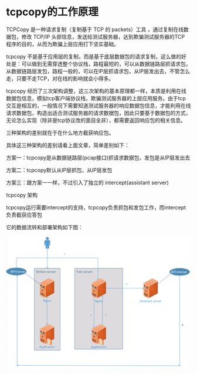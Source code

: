 # tcpcopy的工作原理

TCPCopy 是一种请求复制（复制基于 TCP 的 packets）工具 ，通过复制在线数据包，修改 TCP/IP 头部信息，发送给测试服务器，达到欺骗测试服务器的TCP 程序的目的，从而为欺骗上层应用打下坚实基础。

tcpcopy 不是基于应用层的复制，而是基于底层数据包的请求复制，这么做的好处是：可以做到无需穿透整个协议栈，路程最短的，可以从数据链路层抓请求包，从数据链路层发包，路程一般的，可以在IP层抓请求包，从IP层发出去，不管怎么走，只要不走TCP，对在线的影响就会小得多。

tcpcopy 经历了三次架构调整，这三次架构的基本原理都一样，本质是利用在线数据包信息，模拟tcp客户端协议栈，欺骗测试服务器的上层应用服务。由于tcp交互是相互的，一般情况下需要知道测试服务器的响应数据包信息，才能利用在线请求数据包，构造出适合测试服务器的请求数据包，因此只要基于数据包的方式，无论怎么实现（除非是tcp协议改的面目全非），都需要返回响应包的相关信息。

三种架构的差别就在于在什么地方截获响应包。

具体这三种架构的差别请看上面文章，简单差别如下：

方案一：tcpcopy是从数据链路层\(pcap接口\)抓请求数据包，发包是从IP层发出去

方案二：tcpcopy默认从IP层抓包，从IP层发包

方案三：跟方案一一样，不过引入了独立的 intercept\(assistant server\)

tcpcopy 架构

tcpcopy运行需要intercept的支持，tcpcopy负责抓包和发包工作，而intercept负责截获应答包



它的数据流转和部署架构如下图：

![](/assets/intercept.png)

